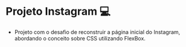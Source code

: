 # Projeto Instagram :computer:

- Projeto com o desafio de reconstruir a página inicial do Instagram, abordando o conceito sobre CSS utilizando FlexBox.

